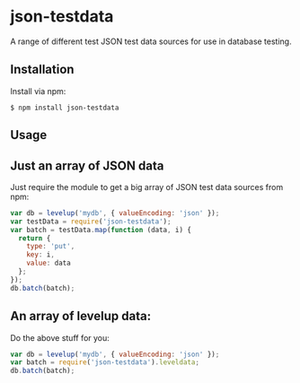 # json-testdata

A range of different test JSON test data sources for use in database testing.

## Installation

Install via npm:

```
$ npm install json-testdata
```

## Usage

## Just an array of JSON data

Just require the module to get a big array of JSON test data sources from npm:

``` js
var db = levelup('mydb', { valueEncoding: 'json' });
var testData = require('json-testdata');
var batch = testData.map(function (data, i) {
  return {
    type: 'put',
    key: i,
    value: data
  };
});
db.batch(batch);
```

## An array of levelup data:

Do the above stuff for you:

``` js
var db = levelup('mydb', { valueEncoding: 'json' });
var batch = require('json-testdata').leveldata;
db.batch(batch);
```
